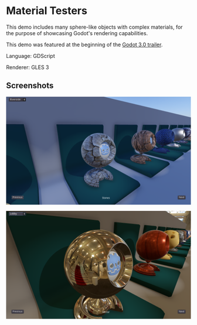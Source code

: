 # Material Testers

This demo includes many sphere-like objects with complex materials,
for the purpose of showcasing Godot's rendering capabilities.

This demo was featured at the beginning of the
[Godot 3.0 trailer](https://www.youtube.com/watch?v=XptlVErsL-o).

Language: GDScript

Renderer: GLES 3

## Screenshots

![Screenshot](screenshots/stones.png)

![Screenshot](screenshots/mirror.png)
